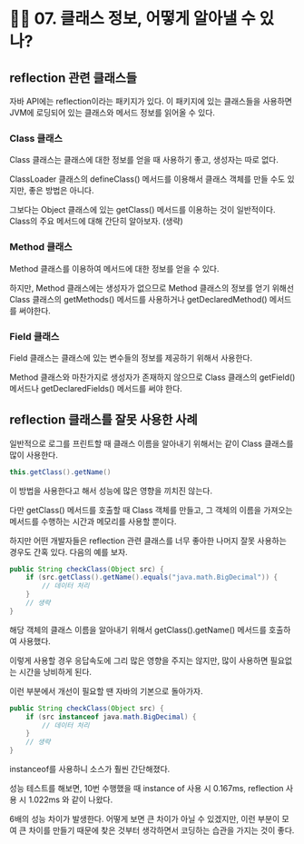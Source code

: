 # ✍🏻 07. 클래스 정보, 어떻게 알아낼 수 있나?

## reflection 관련 클래스들
자바 API에는 reflection이라는 패키지가 있다. 이 패키지에 있는 클래스들을 사용하면 JVM에 로딩되어 있는 클래스와 메서드 정보를 읽어올 수 있다.

### Class 클래스
Class 클래스는 클래스에 대한 정보를 얻을 때 사용하기 좋고, 생성자는 따로 없다.

ClassLoader 클래스의 defineClass() 메서드를 이용해서 클래스 객체를 만들 수도 있지만, 좋은 방법은 아니다. 

그보다는 Object 클래스에 있는 getClass() 메서드를 이용하는 것이 일반적이다. Class의 주요 메서드에 대해 간단히 알아보자. (생략)

### Method 클래스
Method 클래스를 이용하여 메서드에 대한 정보를 얻을 수 있다.

하지만, Method 클래스에는 생성자가 없으므로 Method 클래스의 정보를 얻기 위해선 Class 클래스의 getMethods() 메서드를 사용하거나 getDeclaredMethod() 메서드를 써야한다.

### Field 클래스
Field 클래스는 클래스에 있는 변수들의 정보를 제공하기 위해서 사용한다.

Method 클래스와 마찬가지로 생성자가 존재하지 않으므로 Class 클래스의 getField() 메서드나 getDeclaredFields() 메서드를 써야 한다.

## reflection 클래스를 잘못 사용한 사례
일반적으로 로그를 프린트할 때 클래스 이름을 알아내기 위해서는 같이 Class 클래스를 많이 사용한다.
```java
this.getClass().getName()
```
이 방법을 사용한다고 해서 성능에 많은 영향을 끼치진 않는다.

다만 getClass() 메서드를 호출할 때 Class 객체를 만들고, 그 객체의 이름을 가져오는 메서드를 수행하는 시간과 메모리를 사용할 뿐이다.

하지만 어떤 개발자들은 reflection 관련 클래스를 너무 좋아한 나머지 잘못 사용하는 경우도 간혹 있다. 다음의 예를 보자.

```java
public String checkClass(Object src) {
    if (src.getClass().getName().equals("java.math.BigDecimal")) {
        // 데이터 처리
    }
    // 생략
}
```

해당 객체의 클래스 이름을 알아내기 위해서 getClass().getName() 메서드를 호출하여 사용했다.

이렇게 사용할 경우 응답속도에 그리 많은 영향을 주지는 않지만, 많이 사용하면 필요없는 시간을 낭비하게 된다.

이런 부분에서 개선이 필요할 땐 자바의 기본으로 돌아가자.

```java
public String checkClass(Object src) {
    if (src instanceof java.math.BigDecimal) {
        // 데이터 처리
    }
    // 생략
}
```

instanceof를 사용하니 소스가 훨씬 간단해졌다. 

성능 테스트를 해보면, 10번 수행했을 때 instance of 사용 시 0.167ms, reflection 사용 시 1.022ms 와 같이 나왔다.

6배의 성능 차이가 발생한다. 어떻게 보면 큰 차이가 아닐 수 있겠지만, 이런 부분이 모여 큰 차이를 만들기 때문에 찾은 것부터 생각하면서 코딩하는 습관을 가지는 것이 좋다.
